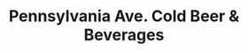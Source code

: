 ---
title: "Pennsylvania Ave. Cold Beer & Beverages"
url: /allentown/pennsylvania-ave-cold-beer-und-beverages/
shop: Getränke
---